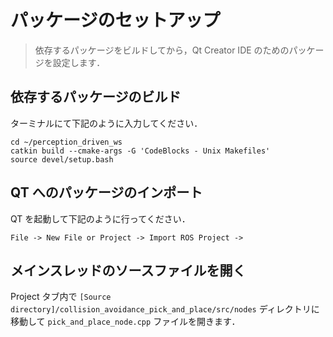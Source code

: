 # パッケージのセットアップ
> 依存するパッケージをビルドしてから，Qt Creator IDE のためのパッケージを設定します．

## 依存するパッケージのビルド
ターミナルにて下記のように入力してください．

```
cd ~/perception_driven_ws
catkin build --cmake-args -G 'CodeBlocks - Unix Makefiles'
source devel/setup.bash
```


## QT へのパッケージのインポート

QT を起動して下記のように行ってください．

```
File -> New File or Project -> Import ROS Project ->
```

## メインスレッドのソースファイルを開く
Project タブ内で `[Source directory]/collision_avoidance_pick_and_place/src/nodes` ディレクトリに移動して `pick_and_place_node.cpp` ファイルを開きます．
